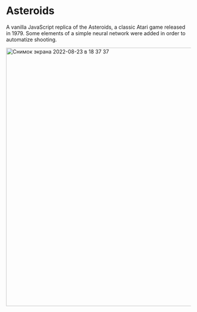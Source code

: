 # Asteroids
A vanilla JavaScript replica of the Asteroids, a classic Atari game released in 1979. Some elements of a simple neural network were added in order to automatize shooting.

<img width="705" alt="Снимок экрана 2022-08-23 в 18 37 37" src="https://user-images.githubusercontent.com/55465730/186213604-80c5a208-a02b-4485-ac0e-5d89e3e525f2.png">
